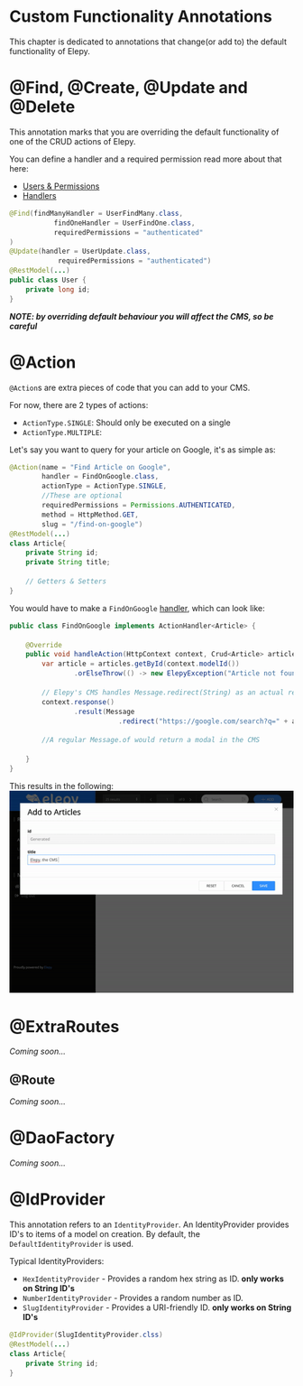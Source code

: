 # Custom Functionality Annotations
This chapter is dedicated to annotations that change(or add to) the default functionality of Elepy.
# @Find, @Create, @Update and @Delete
This annotation marks that you are overriding the default functionality of one of the CRUD actions of Elepy.

You can define a handler and a required permission read more about that here:
- [Users & Permissions](core-functionality/users-permissions.md)
- [Handlers](core-functionality/handlers.md)

```java
@Find(findManyHandler = UserFindMany.class,
           findOneHandler = UserFindOne.class,
           requiredPermissions = "authenticated"
)
@Update(handler = UserUpdate.class,
            requiredPermissions = "authenticated")
@RestModel(...)
public class User {
    private long id;
}
```
___NOTE: by overriding default behaviour you will affect the CMS, so be careful___

# @Action
`@Action`s are extra pieces of code that you can add to your CMS.

For now, there are 2 types of actions:
- `ActionType.SINGLE`: Should only be executed on a single 
- `ActionType.MULTIPLE`:

Let's say you want to query for your article on Google, it's as simple as:

```java
@Action(name = "Find Article on Google",
        handler = FindOnGoogle.class,
        actionType = ActionType.SINGLE,
        //These are optional
        requiredPermissions = Permissions.AUTHENTICATED,
        method = HttpMethod.GET,
        slug = "/find-on-google")
@RestModel(...)
class Article{
    private String id;
    private String title;
    
    // Getters & Setters
}
```

You would have to make a `FindOnGoogle` [handler](core-functionality/handlers.md), which can look like:
```java
public class FindOnGoogle implements ActionHandler<Article> {
    
    @Override
    public void handleAction(HttpContext context, Crud<Article> articles, ModelContext<Article> modelContext, ObjectMapper objectMapper) {
        var article = articles.getById(context.modelId())
                .orElseThrow(() -> new ElepyException("Article not found", 404));

        // Elepy's CMS handles Message.redirect(String) as an actual redirection
        context.response()
                .result(Message
                           .redirect("https://google.com/search?q=" + article.getTitle()));

        //A regular Message.of would return a modal in the CMS

    }
}
```

This results in the following:
![actions](../images/actions.gif)


# @ExtraRoutes
_Coming soon..._

## @Route
_Coming soon..._

# @DaoFactory
_Coming soon..._

# @IdProvider
This annotation refers to an `IdentityProvider`. An IdentityProvider provides ID's to items of a model on creation.
By default, the `DefaultIdentityProvider` is used.

Typical IdentityProviders:
- `HexIdentityProvider` - Provides a random hex string as ID. __only works on String ID's__
- `NumberIdentityProvider` - Provides a random number as ID.
- `SlugIdentityProvider` - Provides a URI-friendly ID. __only works on String ID's__

```java
@IdProvider(SlugIdentityProvider.clss)
@RestModel(...)
class Article{
    private String id;
}
```

